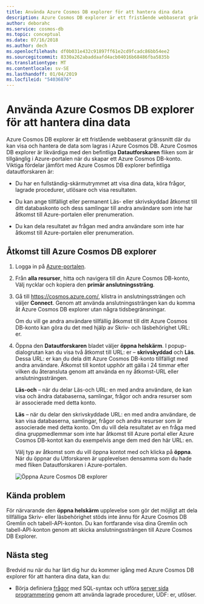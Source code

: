 ```yaml
---
title: Använda Azure Cosmos DB explorer för att hantera dina data
description: Azure Cosmos DB explorer är ett fristående webbaserat gränssnitt där du kan visa och hantera de data som lagras i Azure Cosmos DB.
author: deborahc
ms.service: cosmos-db
ms.topic: conceptual
ms.date: 07/16/2018
ms.author: dech
ms.openlocfilehash: df0b031e432c91897ff61e2cd9fcadc86bb54ee2
ms.sourcegitcommit: 8330a262abaddaafd4acb04016b68486fba5835b
ms.translationtype: MT
ms.contentlocale: sv-SE
ms.lasthandoff: 01/04/2019
ms.locfileid: "54036876"
---
```

# <a name="use-azure-cosmos-db-explorer-to-manage-your-data"></a>Använda Azure Cosmos DB explorer för att hantera dina data 

Azure Cosmos DB explorer är ett fristående webbaserat gränssnitt där du kan visa och hantera de data som lagras i Azure Cosmos DB. Azure Cosmos DB explorer är likvärdiga med den befintliga **Datautforskaren** fliken som är tillgänglig i Azure-portalen när du skapar ett Azure Cosmos DB-konto. Viktiga fördelar jämfört med Azure Cosmos DB explorer befintliga datautforskaren är:

* Du har en fullständig-skärmutrymmet att visa dina data, köra frågor, lagrade procedurer, utlösare och visa resultaten.  

* Du kan ange tillfälligt eller permanent Läs- eller skrivskyddad åtkomst till ditt databaskonto och dess samlingar till andra användare som inte har åtkomst till Azure-portalen eller prenumeration.  

* Du kan dela resultatet av frågan med andra användare som inte har åtkomst till Azure-portalen eller prenumeration.  

## <a name="access-azure-cosmos-db-explorer"></a>Åtkomst till Azure Cosmos DB explorer

1. Logga in på [Azure-portalen](https://portal.azure.com/). 

2. Från **alla resurser**, hitta och navigera till din Azure Cosmos DB-konto, Välj nycklar och kopiera den **primär anslutningssträng**.  

3. Gå till https://cosmos.azure.com/, klistra in anslutningssträngen och väljer **Connect**. Genom att använda anslutningssträngen kan du komma åt Azure Cosmos DB explorer utan några tidsbegränsningar.  

   Om du vill ge andra användare tillfällig åtkomst till ditt Azure Cosmos DB-konto kan göra du det med hjälp av Skriv- och läsbehörighet URL: er. 

4. Öppna den **Datautforskaren** bladet väljer **öppna helskärm**. I popup-dialogrutan kan du visa två åtkomst till URL: er – **skrivskyddad** och **Läs**. Dessa URL: er kan du dela ditt Azure Cosmos DB-konto tillfälligt med andra användare. Åtkomst till kontot upphör att gälla i 24 timmar efter vilken du återansluta genom att använda en ny åtkomst-URL eller anslutningssträngen. 

   **Läs-och** – när du delar Läs-och URL: en med andra användare, de kan visa och ändra databaserna, samlingar, frågor och andra resurser som är associerade med detta konto.

   **Läs** – när du delar den skrivskyddade URL: en med andra användare, de kan visa databaserna, samlingar, frågor och andra resurser som är associerade med detta konto. Om du vill dela resultatet av en fråga med dina gruppmedlemmar som inte har åtkomst till Azure portal eller Azure Cosmos DB-kontot kan du exempelvis ange dem med den här URL: en.

   Välj typ av åtkomst som du vill öppna kontot med och klicka på **öppna**. När du öppnar du Utforskaren är upplevelsen densamma som du hade med fliken Datautforskaren i Azure-portalen.   

   ![Öppna Azure Cosmos DB explorer](./media/data-explorer/open-data-explorer-with-access-url.png)

## <a name="known-issues"></a>Kända problem

För närvarande den **öppna helskärm** upplevelse som gör det möjligt att dela tillfälliga Skriv- eller läsbehörighet stöds inte ännu för Azure Cosmos DB Gremlin och tabell-API-konton. Du kan fortfarande visa dina Gremlin och tabell-API-konton genom att skicka anslutningssträngen till Azure Cosmos DB Explorer. 

## <a name="next-steps"></a>Nästa steg
Bredvid nu när du har lärt dig hur du kommer igång med Azure Cosmos DB explorer för att hantera dina data, kan du:

* Börja definiera [frågor](sql-api-query-reference.md) med SQL-syntax och utföra [server sida programmering](stored-procedures-triggers-udfs.md) genom att använda lagrade procedurer, UDF: er, utlöser. 
